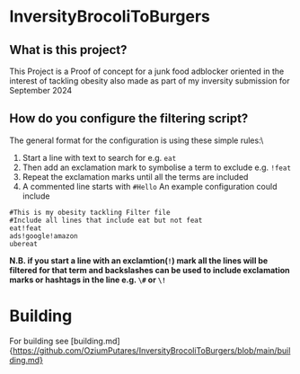 # InversityBrocoliToBurgers
## What is this project?
This Project is a Proof of concept for a junk food adblocker oriented in the interest of tackling obesity also made as part of my inversity submission for September 2024
## How do you configure the filtering script?
The general format for the configuration is using these simple rules:\
1. Start a line with text to search for e.g. `eat`
2. Then add an exclamation mark to symbolise a term to exclude e.g. `!feat`
3. Repeat the exclamation marks until all the terms are included
4. A commented line starts with `#Hello`
An example configuration could include
```
#This is my obesity tackling Filter file
#Include all lines that include eat but not feat
eat!feat
ads!google!amazon
ubereat
```
**N.B. if you start a line with an exclamtion(`!`) mark all the lines will be filtered for that term and backslashes can be used to include exclamation marks or hashtags in the line e.g. `\#` or `\!`**
# Building
For building see [building.md]{https://github.com/OziumPutares/InversityBrocoliToBurgers/blob/main/building.md}
